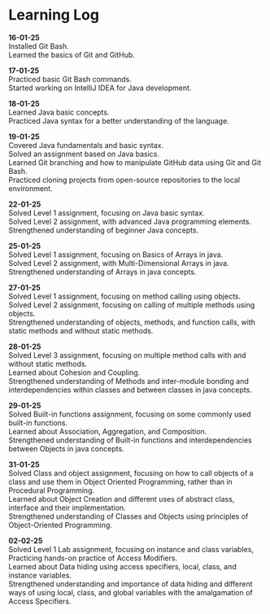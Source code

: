 <h1>Learning Log</h1>

<p><strong>16-01-25</strong><br>
Installed Git Bash.<br>
Learned the basics of Git and GitHub.</p>

<p><strong>17-01-25</strong><br>
Practiced basic Git Bash commands.<br>
Started working on IntelliJ IDEA for Java development.</p>

<p><strong>18-01-25</strong><br>
Learned Java basic concepts.<br>
Practiced Java syntax for a better understanding of the language.</p>

<p><strong>19-01-25</strong><br>
Covered Java fundamentals and basic syntax.<br>
Solved an assignment based on Java basics.<br>
Learned Git branching and how to manipulate GitHub data using Git and Git Bash.<br>
Practiced cloning projects from open-source repositories to the local environment.</p>

<p><strong>22-01-25</strong><br>
Solved Level 1 assignment, focusing on Java basic syntax.<br>
Solved Level 2 assignment, with advanced Java programming elements.<br>
Strengthened understanding of beginner Java concepts.</p>

<p><strong>25-01-25</strong><br>
Solved Level 1 assignment, focusing on Basics of Arrays in java.<br>
Solved Level 2 assignment, with Multi-Dimensional Arrays in java.<br>
Strengthened understanding of Arrays in java concepts.</p>

<p><strong>27-01-25</strong><br>
Solved Level 1 assignment, focusing on method calling using objects.<br>
Solved Level 2 assignment, focusing on calling of multiple methods using objects.<br>
Strengthened understanding of objects, methods, and function calls, with static methods and without static methods.</p>

<p><strong>28-01-25</strong><br>
Solved Level 3 assignment, focusing on multiple method calls with and without static methods.<br>
Learned about Cohesion and Coupling.<br>
Strengthened understanding of Methods and inter-module bonding and interdependencies within classes and between classes in java concepts.</p>

<p><strong>29-01-25</strong><br>
Solved Built-in functions assignment, focusing on some commonly used built-in functions.<br>
Learned about Association, Aggregation, and Composition.<br>
Strengthened understanding of Built-in functions and interdependencies between Objects in java concepts.</p>

<p><strong>31-01-25</strong><br>
Solved Class and object assignment, focusing on how to call objects of a class and use them in Object Oriented Programming, rather than in Procedural Programming.<br>
Learned about Object Creation and different uses of abstract class, interface and their implementation.<br>
Strengthened understanding of Classes and Objects using principles of Object-Oriented Programming.</p>

<p><strong>02-02-25</strong><br>
Solved Level 1 Lab assignment, focusing on instance and class variables, Practicing hands-on practice of Access Modifiers.<br>
Learned about Data hiding using access specifiers, local, class, and instance variables.<br>
Strengthened understanding and importance of data hiding and different ways of using local, class, and global variables with the amalgamation of Access Specifiers.</p>

